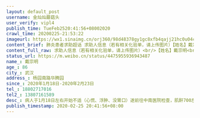 ```yaml
---
layout: default_post
username: 金灿灿蘑菇头
user_verify: vipl4
publish_time: TueFeb2520:41:56+08002020
crawl_time: 20200225-21:53:22
imageurl: https://wx1.sinaimg.cn/orj360/98d48378gy1gc8xfb4qajj21hc0u04cr.jpg,https://wx3.sinaimg.cn/orj360/98d48378gy1gc8xfdea42j20u01hc1kx.jpg,https://wx3.sinaimg.cn/orj360/98d48378gy1gc8xfef7chj20u01hch33.jpg
content_brief: 肺炎患者求助超话 求助人信息（若有相关化验单，请上传图片）【姓名】戴宗明【年龄】86【所在城市】武汉【所在小区、社区】杨园南路华腾园【患病时间】2020年1月18日-2020年2月23日【联系方式】18802717016【其他紧急联系人】13807161589【病情描述】 病人于1月18日左右开始不适（心慌、浮 ...全文
content_full_raw: 求助人信息（若有相关化验单，请上传图片）<br/>【姓名】戴宗明<br/>【年龄】86<br/>【所在城市】武汉<br/>【所在小区、社区】杨园南路华腾园<br/>【患病时间】2020年1月18日-2020年2月23日<br/>【联系方式】18802717016<br/>【其他紧急联系人】13807161589<br/>【病情描述】病人于1月18日左右开始不适（心慌、浮肿、没胃口）遂前往中南医院检查，肌酐700左右，做肾透析后有发热情况，马上做ct及核酸检测均排除新冠肺炎。做完三次透析后因疫情严重医院要求出院，后于家中静养。近日，病人出现类似症状（没胃口、心慌等），前往中南医院，上次的主治医生说考虑是肺部感染引起的肾炎，2月23日又在医院做了ct及核酸检测，24日结果显示非新冠肺炎患者（如图），但肺部有严重的积水及肺气肿。25日，前往湖北省中医院希望得到住院治疗，某部门女主任先要求家属到发热门诊开具排除新冠肺炎患者的证明，家属拿到证明后，该主任优以病人为疑似患者且非武昌片区患者为由，拒绝收治。还电话威胁发热门诊负收治全责，后发热门诊反口，拒开证明。现家人求治无门，卧榻家中。刚社区来电要求病人前往隔离点治疗。请问，两次ct、核酸检测均排除疑似，为什么还要病危的老人前往治疗设备不齐全的隔离点进行非专业的治疗？耽误了病情怎么办？本人在此求助，希望社会关注，帮助我们家这位为国家机械制造业做出重大贡献的老人得到专业的正规的治疗，跪谢！！
status_url: https://m.weibo.cn/status/4475955936943487
name_: 戴宗明
age_: 86
city_: 武汉
address_: 杨园南路华腾园
since_: 2020年1月18日-2020年2月23日
tel_: 18802717016
tel2_: 13807161589
desc_: 病人于1月18日左右开始不适（心慌、浮肿、没胃口）遂前往中南医院检查，肌酐700左右，做肾透析后有发热情况，马上做ct及核酸检测均排除新冠肺炎。做完三次透析后因疫情严重医院要求出院，后于家中静养。近日，病人出现类似症状（没胃口、心慌等），前往中南医院，上次的主治医生说考虑是肺部感染引起的肾炎，2月23日又在医院做了ct及核酸检测，24日结果显示非新冠肺炎患者（如图），但肺部有严重的积水及肺气肿。25日，前往湖北省中医院希望得到住院治疗，某部门女主任先要求家属到发热门诊开具排除新冠肺炎患者的证明，家属拿到证明后，该主任优以病人为疑似患者且非武昌片区患者为由，拒绝收治。还电话威胁发热门诊负收治全责，后发热门诊反口，拒开证明。现家人求治无门，卧榻家中。刚社区来电要求病人前往隔离点治疗。请问，两次ct、核酸检测均排除疑似，为什么还要病危的老人前往治疗设备不齐全的隔离点进行非专业的治疗？耽误了病情怎么办？本人在此求助，希望社会关注，帮助我们家这位为国家机械制造业做出重大贡献的老人得到专业的正规的治疗，跪谢！！
publish_timestamp: 2020-02-25 20:41:56+08:00
---
```

